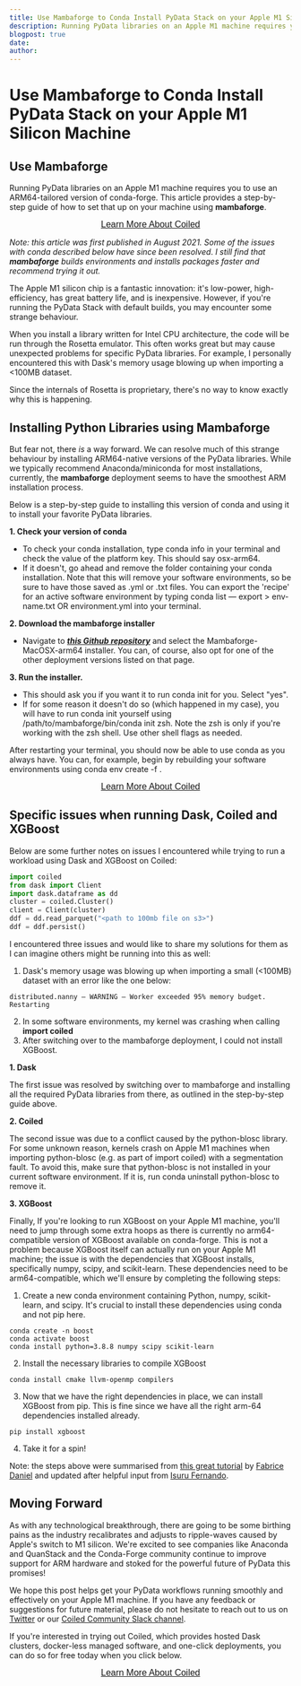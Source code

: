 ```yaml
---
title: Use Mambaforge to Conda Install PyData Stack on your Apple M1 Silicon Machine
description: Running PyData libraries on an Apple M1 machine requires you to use an ARM64-tailored version of conda-forge. This article provides a step-by-step guide of how to set that up on your machine using mambaforge.
blogpost: true
date: 
author: 
---
```


# Use Mambaforge to Conda Install PyData Stack on your Apple M1 Silicon Machine

## **Use Mambaforge**

Running PyData libraries on an Apple M1 machine requires you to use an ARM64-tailored version of conda-forge. This article provides a step-by-step guide of how to set that up on your machine using **mambaforge**. 

<span class="hs-cta-wrapper" id="hs-cta-wrapper-03d656c6-4957-4620-9331-31dd2182c1ec">
  <span class="hs-cta-node hs-cta-03d656c6-4957-4620-9331-31dd2182c1ec" id="hs-cta-03d656c6-4957-4620-9331-31dd2182c1ec" data-hs-drop="true" style="visibility: visible;"><a id="cta_button_9245528_8e4f34db-efc2-457d-b57b-19c8363d59d5" class="cta_button text-center" href="https://content.coiled.io/cs/c/?cta_guid=8e4f34db-efc2-457d-b57b-19c8363d59d5&amp;signature=AAH58kHxSsPB8LrVycUWlHC83A0VK96QjA&amp;portal_id=9245528&amp;placement_guid=03d656c6-4957-4620-9331-31dd2182c1ec&amp;click=fd59d181-5e3b-4366-8d74-0054dbb43599&amp;redirect_url=APefjpEPKIQKDsTgB-qjNguvsOlAdoD1dfkRWSgjKpCO9x7TD8gvXRC8rJH92-Fw9WbxWlslzE2JYQCegAE0EJxIOeFp3KYCeQhgdwZqbiZNaoDzr7TpFtQacghIMlaeCxl4KuYHmLzH&amp;hsutk=&amp;canon=https%3A%2F%2Fwww.coiled.io%2Fblog%2Fapple-arm64-mambaforge&amp;ts=1744255823778" style=" cta_dest_link="https://www.coiled.io/product-overview" title="Learn More About Coiled"><div style="text-align: center;"><span style="font-size: 16px; font-family: Helvetica, Arial, sans-serif;">Learn More About Coiled</span></div></a></span>
</span>

*Note: this article was first published in August 2021. Some of the issues with conda described below have since been resolved*. *I still find that **mambaforge** builds environments and installs packages* *faster and recommend trying it out.*

The Apple M1 silicon chip is a fantastic innovation: it's low-power, high-efficiency, has great battery life, and is inexpensive. However, if you're running the PyData Stack with default builds, you may encounter some strange behaviour.

When you install a library written for Intel CPU architecture, the code will be run through the Rosetta emulator. This often works great but may cause unexpected problems for specific PyData libraries. For example, I personally encountered this with Dask's memory usage blowing up when importing a <100MB dataset.

Since the internals of Rosetta is proprietary, there's no way to know exactly why this is happening. 

## Installing Python Libraries using Mambaforge

But fear not, there *is* a way forward. We can resolve much of this strange behaviour by installing ARM64-native versions of the PyData libraries. While we typically recommend Anaconda/miniconda for most installations, currently, the **mambaforge** deployment seems to have the smoothest ARM installation process. 

Below is a step-by-step guide to installing this version of conda and using it to install your favorite PyData libraries.

**1. Check your version of conda**

- To check your conda installation, type conda info in your terminal and check the value of the platform key. This should say osx-arm64.
- If it doesn't, go ahead and remove the folder containing your conda installation. Note that this will remove your software environments, so be sure to have those saved as .yml or .txt files. You can export the 'recipe' for an active software environment by typing conda list — export > env-name.txt OR environment.yml into your terminal.

**2. Download the mambaforge installer**

- Navigate to [***this Github repository***](https://github.com/conda-forge/miniforge) and select the Mambaforge-MacOSX-arm64 installer. You can, of course, also opt for one of the other deployment versions listed on that page.

**3. Run the installer.**

- This should ask you if you want it to run conda init for you. Select "yes". 
- If for some reason it doesn't do so (which happened in my case), you will have to run conda init yourself using /path/to/mambaforge/bin/conda init zsh. Note the zsh is only if you're working with the zsh shell. Use other shell flags as needed.

After restarting your terminal, you should now be able to use conda as you always have. You can, for example, begin by rebuilding your software environments using conda env create -f <path to environment.yml>.

<span class="hs-cta-wrapper" id="hs-cta-wrapper-03d656c6-4957-4620-9331-31dd2182c1ec">
  <span class="hs-cta-node hs-cta-03d656c6-4957-4620-9331-31dd2182c1ec" id="hs-cta-03d656c6-4957-4620-9331-31dd2182c1ec" data-hs-drop="true" style="visibility: visible;"><a id="cta_button_9245528_8e4f34db-efc2-457d-b57b-19c8363d59d5" class="cta_button text-center" href="https://content.coiled.io/cs/c/?cta_guid=8e4f34db-efc2-457d-b57b-19c8363d59d5&amp;signature=AAH58kHxSsPB8LrVycUWlHC83A0VK96QjA&amp;portal_id=9245528&amp;placement_guid=03d656c6-4957-4620-9331-31dd2182c1ec&amp;click=fd59d181-5e3b-4366-8d74-0054dbb43599&amp;redirect_url=APefjpEPKIQKDsTgB-qjNguvsOlAdoD1dfkRWSgjKpCO9x7TD8gvXRC8rJH92-Fw9WbxWlslzE2JYQCegAE0EJxIOeFp3KYCeQhgdwZqbiZNaoDzr7TpFtQacghIMlaeCxl4KuYHmLzH&amp;hsutk=&amp;canon=https%3A%2F%2Fwww.coiled.io%2Fblog%2Fapple-arm64-mambaforge&amp;ts=1744255823778" style=" cta_dest_link="https://www.coiled.io/product-overview" title="Learn More About Coiled"><div style="text-align: center;"><span style="font-size: 16px; font-family: Helvetica, Arial, sans-serif;">Learn More About Coiled</span></div></a></span>
</span>

## Specific issues when running Dask, Coiled and XGBoost

Below are some further notes on issues I encountered while trying to run a workload using Dask and XGBoost on Coiled:

```python
import coiled
from dask import Client
import dask.dataframe as dd
cluster = coiled.Cluster()
client = Client(cluster)
ddf = dd.read_parquet("<path to 100mb file on s3>")
ddf = ddf.persist()
```

I encountered three issues and would like to share my solutions for them as I can imagine others might be running into this as well:

1. Dask's memory usage was blowing up when importing a small  (<100MB) dataset with an error like the one below:

```
distributed.nanny — WARNING — Worker exceeded 95% memory budget. 
Restarting
```

2. In some software environments, my kernel was crashing when calling **import coiled**
3. After switching over to the mambaforge deployment, I could not install XGBoost.

**1. Dask**

The first issue was resolved by switching over to mambaforge and installing all the required PyData libraries from there, as outlined in the step-by-step guide above.

**2. Coiled**

The second issue was due to a conflict caused by the python-blosc library. For some unknown reason, kernels crash on Apple M1 machines when importing python-blosc (e.g. as part of import coiled) with a segmentation fault. To avoid this, make sure that python-blosc is not installed in your current software environment. If it is, run conda uninstall python-blosc to remove it.

**3. XGBoost**

Finally, If you're looking to run XGBoost on your Apple M1 machine, you'll need to jump through some extra hoops as there is currently no arm64-compatible version of XGBoost available on conda-forge. This is not a problem because XGBoost itself can actually run on your Apple M1 machine; the issue is with the dependencies that XGBoost installs, specifically numpy, scipy, and scikit-learn. These dependencies need to be arm64-compatible, which we'll ensure by completing the following steps:

1. Create a new conda environment containing Python, numpy, scikit-learn, and scipy. It's crucial to install these dependencies using conda and not pip here.

```
conda create -n boost
conda activate boost
conda install python=3.8.8 numpy scipy scikit-learn
```

2. Install the necessary libraries to compile XGBoost

```
conda install cmake llvm-openmp compilers
```

3. Now that we have the right dependencies in place, we can install XGBoost from pip. This is fine since we have all the right arm-64 dependencies installed already.

```
pip install xgboost
```

4. Take it for a spin!

Note: the steps above were summarised from [this great tutorial](https://towardsdatascience.com/install-xgboost-and-lightgbm-on-apple-m1-macs-cb75180a2dda) by [Fabrice Daniel](https://medium.com/u/926442548db0) and updated after helpful input from [Isuru Fernando](https://twitter.com/isuru_f).

## Moving Forward

As with any technological breakthrough, there are going to be some birthing pains as the industry recalibrates and adjusts to ripple-waves caused by Apple's switch to M1 silicon. We're excited to see companies like Anaconda and QuanStack and the Conda-Forge community continue to improve support for ARM hardware and stoked for the powerful future of PyData this promises!

We hope this post helps get your PyData workflows running smoothly and effectively on your Apple M1 machine. If you have any feedback or suggestions for future material, please do not hesitate to reach out to us on [Twitter](https://twitter.com/coiledhq?lang=en) or our [Coiled Community Slack channel](https://join.slack.com/t/coiled-users/shared_invite/zt-hx1fnr7k-In~Q8ui3XkQfvQon0yN5WQ).

If you're interested in trying out Coiled, which provides hosted Dask clusters, docker-less managed software, and one-click deployments, you can do so for free today when you click below.

<span class="hs-cta-wrapper" id="hs-cta-wrapper-03d656c6-4957-4620-9331-31dd2182c1ec">
  <span class="hs-cta-node hs-cta-03d656c6-4957-4620-9331-31dd2182c1ec" id="hs-cta-03d656c6-4957-4620-9331-31dd2182c1ec" data-hs-drop="true" style="visibility: visible;"><a id="cta_button_9245528_8e4f34db-efc2-457d-b57b-19c8363d59d5" class="cta_button text-center" href="https://content.coiled.io/cs/c/?cta_guid=8e4f34db-efc2-457d-b57b-19c8363d59d5&amp;signature=AAH58kHxSsPB8LrVycUWlHC83A0VK96QjA&amp;portal_id=9245528&amp;placement_guid=03d656c6-4957-4620-9331-31dd2182c1ec&amp;click=fd59d181-5e3b-4366-8d74-0054dbb43599&amp;redirect_url=APefjpEPKIQKDsTgB-qjNguvsOlAdoD1dfkRWSgjKpCO9x7TD8gvXRC8rJH92-Fw9WbxWlslzE2JYQCegAE0EJxIOeFp3KYCeQhgdwZqbiZNaoDzr7TpFtQacghIMlaeCxl4KuYHmLzH&amp;hsutk=&amp;canon=https%3A%2F%2Fwww.coiled.io%2Fblog%2Fapple-arm64-mambaforge&amp;ts=1744255823778" style=" cta_dest_link="https://www.coiled.io/product-overview" title="Learn More About Coiled"><div style="text-align: center;"><span style="font-size: 16px; font-family: Helvetica, Arial, sans-serif;">Learn More About Coiled</span></div></a></span>
</span>